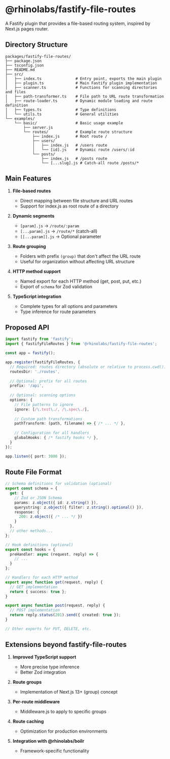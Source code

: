 # @rhinolabs/fastify-file-routes

A Fastify plugin that provides a file-based routing system, inspired by Next.js pages router.

## Directory Structure

```
packages/fastify-file-routes/
├── package.json
├── tsconfig.json
├── README.md
├── src/
│   ├── index.ts               # Entry point, exports the main plugin
│   ├── plugin.ts              # Main Fastify plugin implementation
│   ├── scanner.ts             # Functions for scanning directories and files
│   ├── path-transformer.ts    # File path to URL route transformation
│   ├── route-loader.ts        # Dynamic module loading and route definition
│   ├── types.ts               # Type definitions
│   └── utils.ts               # General utilities
└── examples/
    └── basic/                 # Basic usage example
        ├── server.js
        └── routes/            # Example route structure
            ├── index.js       # Root route /
            ├── users/
            │   ├── index.js   # /users route
            │   └── [id].js    # Dynamic route /users/:id
            └── posts/
                ├── index.js   # /posts route
                └── [...slug].js # Catch-all route /posts/*
```

## Main Features

1. **File-based routes**
   - Direct mapping between file structure and URL routes
   - Support for index.js as root route of a directory

2. **Dynamic segments**
   - `[param].js` → `/route/:param`
   - `[...param].js` → `/route/*` (catch-all)
   - `[[...param]].js` → Optional parameter

3. **Route grouping**
   - Folders with prefix `(group)` that don't affect the URL route
   - Useful for organization without affecting URL structure

4. **HTTP method support**
   - Named export for each HTTP method (get, post, put, etc.)
   - Export of `schema` for Zod validation

5. **TypeScript integration**
   - Complete types for all options and parameters
   - Type inference for route parameters

## Proposed API

```typescript
import fastify from 'fastify';
import { fastifyFileRoutes } from '@rhinolabs/fastify-file-routes';

const app = fastify();

app.register(fastifyFileRoutes, {
  // Required: routes directory (absolute or relative to process.cwd())
  routesDir: './routes',
  
  // Optional: prefix for all routes
  prefix: '/api',
  
  // Optional: scanning options
  options: {
    // File patterns to ignore
    ignore: [/\.test\./, /\.spec\./],
    
    // Custom path transformations
    pathTransform: (path, filename) => { /* ... */ },
    
    // Configuration for all handlers
    globalHooks: { /* fastify hooks */ },
  }
});

app.listen({ port: 3000 });
```

## Route File Format

```typescript
// Schema definitions for validation (optional)
export const schema = {
  get: {
    // Zod or JSON Schema
    params: z.object({ id: z.string() }),
    querystring: z.object({ filter: z.string().optional() }),
    response: {
      200: z.object({ /* ... */ })
    }
  },
  // other methods...
};

// Hook definitions (optional)
export const hooks = {
  preHandler: async (request, reply) => {
    // ...
  }
};

// Handlers for each HTTP method
export async function get(request, reply) {
  // GET implementation
  return { success: true };
}

export async function post(request, reply) {
  // POST implementation
  return reply.status(201).send({ created: true });
}

// Other exports for PUT, DELETE, etc.
```

## Extensions beyond fastify-file-routes

1. **Improved TypeScript support**
   - More precise type inference
   - Better Zod integration

2. **Route groups**
   - Implementation of Next.js 13+ (group) concept

3. **Per-route middleware**
   - Middleware.js to apply to specific groups

4. **Route caching**
   - Optimization for production environments

5. **Integration with @rhinolabs/boilr**
   - Framework-specific functionality